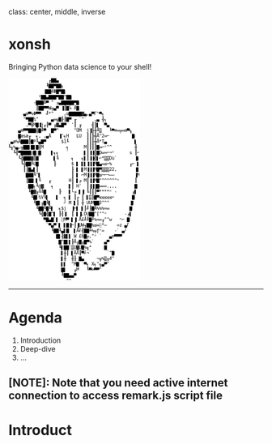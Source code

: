 class: center, middle, inverse

# xonsh

Bringing Python data science to your shell!

![](/ascii_conch_part_transparent_tight.png)

---

# Agenda

1. Introduction
2. Deep-dive
3. ...

[NOTE]: Note that you need active internet connection to access remark.js script file
---

# Introduct
